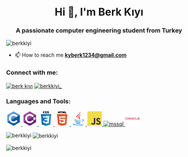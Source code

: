 <h1 align="center">Hi 👋, I'm Berk Kıyı</h1>
<h3 align="center">A passionate computer engineering student from Turkey</h3>

<p align="left"> <img src="https://komarev.com/ghpvc/?username=berkkiyi&label=Profile%20views&color=0e75b6&style=flat" alt="berkkiyi" /> </p>

- 📫 How to reach me **kyberk1234@gmail.com**

<h3 align="left">Connect with me:</h3>
<p align="left">
<a href="https://linkedin.com/in/berk kıyı" target="blank"><img align="center" src="https://raw.githubusercontent.com/rahuldkjain/github-profile-readme-generator/master/src/images/icons/Social/linked-in-alt.svg" alt="berk kıyı" height="30" width="40" /></a>
<a href="https://instagram.com/berkkiyi_" target="blank"><img align="center" src="https://raw.githubusercontent.com/rahuldkjain/github-profile-readme-generator/master/src/images/icons/Social/instagram.svg" alt="berkkiyi_" height="30" width="40" /></a>
</p>

<h3 align="left">Languages and Tools:</h3>
<p align="left"> <a href="https://www.cprogramming.com/" target="_blank" rel="noreferrer"> <img src="https://raw.githubusercontent.com/devicons/devicon/master/icons/c/c-original.svg" alt="c" width="40" height="40"/> </a> <a href="https://www.w3schools.com/cs/" target="_blank" rel="noreferrer"> <img src="https://raw.githubusercontent.com/devicons/devicon/master/icons/csharp/csharp-original.svg" alt="csharp" width="40" height="40"/> </a> <a href="https://www.w3schools.com/css/" target="_blank" rel="noreferrer"> <img src="https://raw.githubusercontent.com/devicons/devicon/master/icons/css3/css3-original-wordmark.svg" alt="css3" width="40" height="40"/> </a> <a href="https://www.w3.org/html/" target="_blank" rel="noreferrer"> <img src="https://raw.githubusercontent.com/devicons/devicon/master/icons/html5/html5-original-wordmark.svg" alt="html5" width="40" height="40"/> </a> <a href="https://www.java.com" target="_blank" rel="noreferrer"> <img src="https://raw.githubusercontent.com/devicons/devicon/master/icons/java/java-original.svg" alt="java" width="40" height="40"/> </a> <a href="https://developer.mozilla.org/en-US/docs/Web/JavaScript" target="_blank" rel="noreferrer"> <img src="https://raw.githubusercontent.com/devicons/devicon/master/icons/javascript/javascript-original.svg" alt="javascript" width="40" height="40"/> </a> <a href="https://www.microsoft.com/en-us/sql-server" target="_blank" rel="noreferrer"> <img src="https://www.svgrepo.com/show/303229/microsoft-sql-server-logo.svg" alt="mssql" width="40" height="40"/> </a> <a href="https://www.oracle.com/" target="_blank" rel="noreferrer"> <img src="https://raw.githubusercontent.com/devicons/devicon/master/icons/oracle/oracle-original.svg" alt="oracle" width="40" height="40"/> </a> </p>

<p><img align="left" src="https://github-readme-stats.vercel.app/api/top-langs?username=berkkiyi&show_icons=true&locale=en&layout=compact" alt="berkkiyi" /></p>

<p>&nbsp;<img align="center" src="https://github-readme-stats.vercel.app/api?username=berkkiyi&show_icons=true&locale=en" alt="berkkiyi" /></p>

<p><img align="center" src="https://github-readme-streak-stats.herokuapp.com/?user=berkkiyi&" alt="berkkiyi" /></p>

